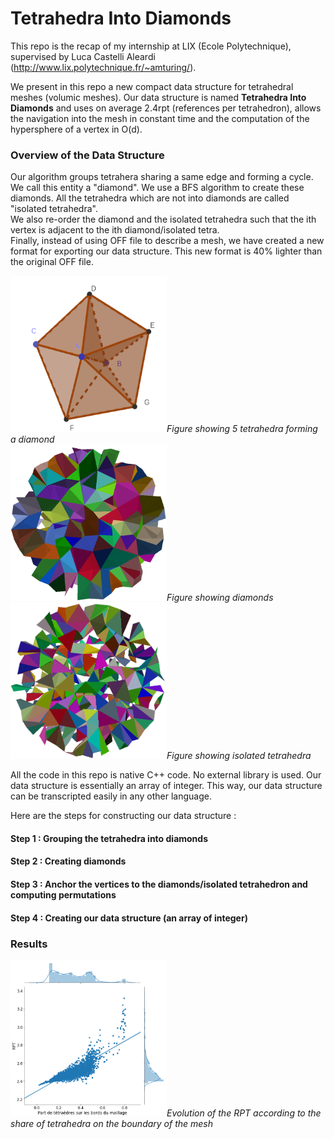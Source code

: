 # Tetrahedra Into Diamonds

This repo is the recap of my internship at LIX (Ecole Polytechnique), supervised by Luca Castelli Aleardi (http://www.lix.polytechnique.fr/~amturing/).

We present in this repo a new compact data structure for tetrahedral meshes (volumic meshes). Our data structure is named **Tetrahedra Into Diamonds** and uses on average 2.4rpt (references per tetrahedron), allows the navigation into the mesh in constant time and the computation of the hypersphere of a vertex in O(d).

### Overview of the Data Structure
Our algorithm groups tetrahera sharing a same edge and forming a cycle. We call this entity a "diamond". We use a BFS algorithm to create these diamonds. All the tetrahedra which are not into diamonds are called "isolated tetrahedra".<br />
We also re-order the diamond and the isolated tetrahedra such that the ith vertex is adjacent to the ith diamond/isolated tetra.<br/>
Finally, instead of using OFF file to describe a mesh, we have created a new format for exporting our data structure. This new format is 40% lighter than the original OFF file.

<img src="/Tetraedres_en_diamants/Rapport_et_Presentation/Images/full_diamond.png" width="250" height="250" alt="dominating_sets_example2">*Figure showing 5 tetrahedra forming a diamond*
<br/>
<img src="/Tetraedres_en_diamants/Rapport_et_Presentation/Images/diamond.png" width="250" height="250">*Figure showing diamonds*
<br/>
<img src="/Tetraedres_en_diamants/Rapport_et_Presentation/Images/isolated_tetra.png" width="250" height="250">*Figure showing isolated tetrahedra*
<br/>

All the code in this repo is native C++ code. No external library is used. Our data structure is essentially an array of integer. This way, our data structure can be transcripted easily in any other language.

Here are the steps for constructing our data structure : 

#### Step 1 : Grouping the tetrahedra into diamonds 

#### Step 2 : Creating diamonds

#### Step 3 : Anchor the vertices to the diamonds/isolated tetrahedron and computing permutations

#### Step 4 : Creating our data structure (an array of integer)


### Results

<img src="/Tetraedres_en_diamants/Rapport_et_Presentation/Images/boundary_RPT.png" width="250" height="250">*Evolution of the RPT according to the share of tetrahedra on the boundary of the mesh*
<br/>


